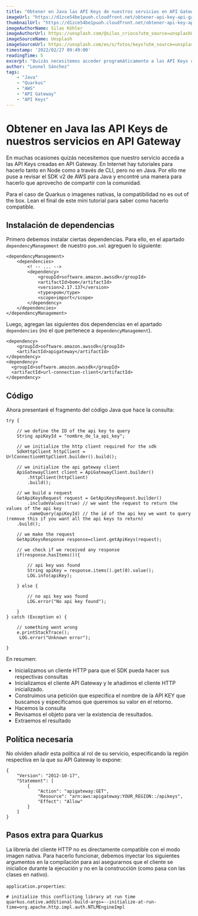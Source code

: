 ```yaml
---
title: "Obtener en Java las API Keys de nuestros servicios en API Gateway"
imageUrl: "https://d1zce54be1puoh.cloudfront.net/obtener-api-key-api-gateway-java/cover.jpg"
thumbnailUrl: "https://d1zce54be1puoh.cloudfront.net/obtener-api-key-api-gateway-java/thumbnail.jpg"
imageAuthorName: Silas Köhler
imageAuthorUrl: https://unsplash.com/@silas_crioco?utm_source=unsplash&utm_medium=referral&utm_content=creditCopyText
imageSourceName: Unsplash
imageSourceUrl: https://unsplash.com/es/s/fotos/keys?utm_source=unsplash&utm_medium=referral&utm_content=creditCopyText
timestamp: '2022/02/27 09:49:00'
readingTime: 5
excerpt: "Quizás necesitemos acceder programáticamente a las API Keys creadas en API Gateway ¿Será posible hacerlo en Java?"
author: "Leonel Sánchez"
tags: 
    - "Java"
    - "Quarkus"
    - "AWS"
    - "API Gateway"
    - "API Keys"
---
```


# Obtener en Java las API Keys de nuestros servicios en API Gateway

En muchas ocasiones quizás necesitemos que nuestro servicio acceda a las API Keys creadas en API Gateway. En Internet  hay tutoriales para hacerlo tanto en Node como a través de CLI, pero no en Java. Por ello me puse a revisar el SDK v2 de AWS para Java y encontré una manera para hacerlo que aprovecho de compartir con la comunidad.

Para el caso de Quarkus o imagenes nativas, la compatibilidad no es out of the box. Lean el final de este mini tutorial para saber como hacerlo compatible.

## Instalación de dependencias

Primero debemos instalar ciertas dependencias. Para ello, en el apartado `dependencyManagement` de nuestro `pom.xml` agreguen lo siguiente:

    <dependencyManagement>
        <dependencies>
            <! -- ... -->
            <dependency>
                <groupId>software.amazon.awssdk</groupId>
                <artifactId>bom</artifactId>
                <version>2.17.137</version>
                <type>pom</type>
                <scope>import</scope>
            </dependency>
        </dependencies>
    </dependencyManagement>

Luego, agregan las siguientes dos dependencias en el apartado `dependencies` (no el que pertenece a `dependencyManagement`).

    <dependency>
        <groupId>software.amazon.awssdk</groupId>
        <artifactId>apigateway</artifactId>
    </dependency>
    <dependency>
      <groupId>software.amazon.awssdk</groupId>
      <artifactId>url-connection-client</artifactId>
    </dependency>

## Código

Ahora presentaré el fragmento del código Java que hace la consulta:

    try {

        // we define the ID of the api key to query
        String apiKeyId = "nombre_de_la_api_key";

        // we initialize the http client required for the sdk
        SdkHttpClient httpClient =  UrlConnectionHttpClient.builder().build();

        // we initialize the api gateway client
        ApiGatewayClient client = ApiGatewayClient.builder()
            .httpClient(httpClient)
            .build();

        // we build a request
        GetApiKeysRequest request = GetApiKeysRequest.builder()
            .includeValues(true) // we want the request to return the values of the api key
            .nameQuery(apiKeyId) // the id of the api key we want to query (remove this if you want all the api keys to return)
        .build();

        // we make the request
        GetApiKeysResponse response=client.getApiKeys(request);

        // we check if we received any response
        if(response.hasItems()){

            // api key was found
            String apiKey = response.items().get(0).value();
            LOG.info(apiKey);

        } else {

            // no api key was found
            LOG.error("No api key found");

        }
    } catch (Exception e) {

        // something went wrong
        e.printStackTrace();
         LOG.error("Unknown error");

    }

En resumen:

- Inicializamos un cliente HTTP para que el SDK pueda hacer sus respectivas consultas
- Inicializamos el cliente API Gateway y le añadimos el cliente HTTP inicializado.
- Construimos una petición que especifica el nombre de la API KEY que buscamos y especificamos que queremos su valor en el retorno.
- Hacemos la consulta
- Revisamos el objeto para ver la existencia de resultados.
- Extraemos el resultado

## Política necesaria

No olviden añadir esta política al rol de su servicio, especificando la región respectiva en la que su API Gateway lo expone:

    {
        "Version": "2012-10-17",
        "Statement": [
            {
                "Action": "apigateway:GET",
                "Resource": "arn:aws:apigateway:YOUR_REGION::/apikeys",
                "Effect": "Allow"
            }
        ]
    }

## Pasos extra para Quarkus

La librería del cliente HTTP no es directamente compatible con el modo imagen nativa. Para hacerlo funcionar, debemos inyectar los siguientes argumentos en la compilación para así asegurarnos que el cliente se inicialice durante la ejecución y no en la construcción (como pasa con las clases en nativo).

`application.properties`: 

    # initialize this conflicting library at run time
    quarkus.native.additional-build-args=--initialize-at-run-time=org.apache.http.impl.auth.NTLMEngineImpl
